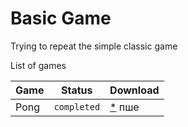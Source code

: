 # Basic Game

Trying to repeat the simple classic game

List of games

| Game |    Status    | Download |
|------|--------------|----------|
| Pong |  `completed` |   [*](https://github.com/Bytan97/LUL/releases/download/v0.1.1/0.1.1.zip)  пше |
